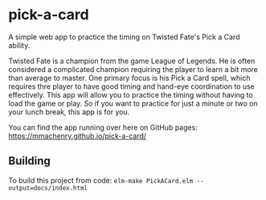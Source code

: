 # pick-a-card
A simple web app to practice the timing on Twisted Fate's Pick a Card ability.

Twisted Fate is a champion from the game League of Legends. He is often
considered a complicated champion requiring the player to learn a bit more than
average to master. One primary focus is his Pick a Card spell, which requires
thre player to have good timing and hand-eye coordination to use effectively.
This app will allow you to practice the timing without having to load the game
or play. So if you want to practice for just a minute or two on your lunch break,
this app is for you.

You can find the app running over here on GitHub pages:
https://mmachenry.github.io/pick-a-card/

Building
---

To build this project from code:
`elm-make PickACard.elm --output=docs/index.html`
